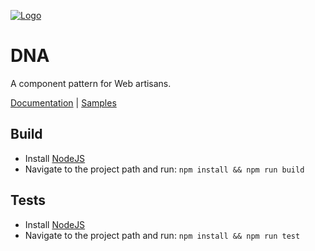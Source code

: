 [![Logo](https://gitlab.com/dna-components/dna-design/raw/master/logos/logo-raster-128.png)](http://dna.chialab.io)

# DNA
A component pattern for Web artisans.

[Documentation](http://dna.chialab.io/docs) | [Samples](http://dna.chialab.io/samples)

## Build

* Install [NodeJS](https://nodejs.org)
* Navigate to the project path and run: `npm install && npm run build`

## Tests

* Install [NodeJS](https://nodejs.org)
* Navigate to the project path and run: `npm install && npm run test`
